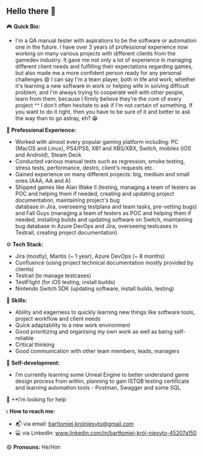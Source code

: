 ## Hello there 👋

🎮 **Quick Bio:**

- I'm a QA manual tester with aspirations to be the software or automation one in the future. I have over 3 years of professional experience now working on many various projects with different clients from the gamedev industry. It gave me not only a lot of experience in managing different client needs and fulfilling their expectations regarding games, but also made me a more confident person ready for any personal challenges 😄 I can say I'm a team player, both in life and work, whether it's learning a new software in work or helping wife in solving difficult problem, and I'm always trying to cooperate well with other people, learn from them, because I firmly believe they're the core of every project ^^ I don't often hesitate to ask if I'm not certain of something. If you want to do it right, then you have to be sure of it and better to ask the way than to go astray, eh? 😁 

📑 **Professional Experience:** 

- Worked with almost every popular gaming platform including: PC (MacOS and Linux), PS4/PS5, XB1 and XBS/XBX, Switch, mobiles (iOS and Android), Steam Deck
- Conducted various manual tests such as regression, smoke testing, stress tests, performance, destro, client's requests etc.
- Gained experience on many different projects: big, medium and small ones (AAA, AA and A)
- Shipped games like Alan Wake II (testing, managing a team of testers as POC and helping them if needed, creating and updating project documentation, maintaining project's bug     
  database in Jira, overseeing testplans and team tasks, pre-vetting bugs) and Fall Guys (managing a team of testers as POC and helping them if needed, installing builds and updating 
  software on Switch, maintaining bug database in Azure DevOps and Jira, overseeing testcases in Testrail, creating project documentation)

⚙ **Tech Stack:**

- Jira (mostly), Mantis (~ 1 year), Azure DevOps (~ 8 months)
- Confluence (using project technical documentation mostly provided by clients) 
- Testrail (to manage testcases)
- TestFlight (for iOS testing, install builds)
- Nintendo Switch SDK (updating software, install builds, testing)

🧠 **Skills:**

- Ability and eagerness to quickly learning new things like software tools, project workflow and client needs
- Quick adaptability to a new work environment
- Good prioritizing and organising my own work as well as being self-reliable  
- Critical thinking
- Good communication with other team members, leads, managers 

🌱 **Self-development:**

- I’m currently learning some Unreal Engine to better understand game design process from within, planning to gain ISTQB testing certificate and learning automation tools - Postman, Swagger and some SQL

🤔 **I’m looking for help 
 
📞 **How to reach me:** 

  - 📬 via email: bartlomiej.krolniesyto@gmail.com
  - 💻 via LinkedIn: www.linkedin.com/in/bartłomiej-król-niesyto-45207a150
    
😄 **Pronouns:** He/Him

